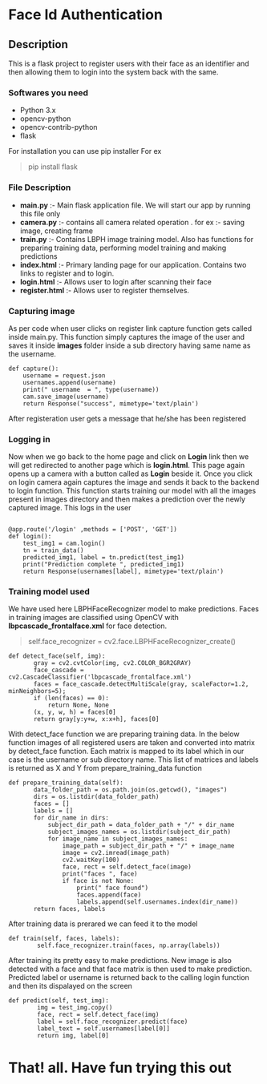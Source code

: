 # Face Id Authentication

## Description
This is a flask project to register users with their face as an identifier and then allowing them to login into the system back with the same.

### Softwares you need

- Python 3.x
- opencv-python
- opencv-contrib-python 
- flask
 
 For installation you can use pip installer For ex
 > pip install flask

### File Description

-  **main.py** :- Main flask application file. We will start our app by running this file only
-  **camera.py** :- contains all camera related operation . for ex :- saving image, creating frame
-  **train.py** :- Contains LBPH image training model. Also has functions for preparing training data, performing model training and making                    predictions
-  **index.html** :- Primary landing page for our application. Contains two links to register and to login.
-  **login.html** :- Allows user to login after scanning their face
-  **register.html** :- Allows user to register themselves.

### Capturing image

As per code when user clicks on register link capture function gets called inside main.py. This function simply captures the image of the user and saves it inside **images** folder inside a sub directory having same name as the username.

```
def capture():
    username = request.json
    usernames.append(username)
    print(" username  = ", type(username))
    cam.save_image(username)
    return Response("success", mimetype='text/plain')
```
After registeration user gets a message that he/she has been registered

### Logging in

Now when we go back to the home page and click on **Login** link then we will get redirected to another page which is **login.html**. This page again opens up a camera with a button called as **Login** beside it. Once you click on login camera again captures the image and sends it back to the backend to login function. This function starts training our model with all the images present in images directory and then makes a prediction over the newly captured image. This logs in the user

```

@app.route('/login' ,methods = ['POST', 'GET'])
def login():
    test_img1 = cam.login()
    tn = train_data()
    predicted_img1, label = tn.predict(test_img1) 
    print("Prediction complete ", predicted_img1)
    return Response(usernames[label], mimetype='text/plain')
```
 
 
 ### Training model used
 
 We have used here LBPHFaceRecognizer model to make predictions. Faces in training images are classified using OpenCV with **lbpcascade_frontalface.xml** for face detection.
 
 > self.face_recognizer = cv2.face.LBPHFaceRecognizer_create()
 
 ```
 def detect_face(self, img):
        gray = cv2.cvtColor(img, cv2.COLOR_BGR2GRAY)
        face_cascade = cv2.CascadeClassifier('lbpcascade_frontalface.xml')
        faces = face_cascade.detectMultiScale(gray, scaleFactor=1.2, minNeighbors=5);
        if (len(faces) == 0):
            return None, None
        (x, y, w, h) = faces[0]
        return gray[y:y+w, x:x+h], faces[0]
 ```
 
 With detect_face function we are preparing training data. In the below function images of all registered users are taken and converted into matrix by detect_face function. Each matrix is mapped to its label which in our case is the username or sub directory name. This list of matrices and labels is returned as X and Y from prepare_training_data function
 
 ```
 def prepare_training_data(self):
        data_folder_path = os.path.join(os.getcwd(), "images")
        dirs = os.listdir(data_folder_path)
        faces = []
        labels = []
        for dir_name in dirs:
            subject_dir_path = data_folder_path + "/" + dir_name
            subject_images_names = os.listdir(subject_dir_path)
            for image_name in subject_images_names: 
                image_path = subject_dir_path + "/" + image_name
                image = cv2.imread(image_path)
                cv2.waitKey(100)
                face, rect = self.detect_face(image)
                print("faces ", face)
                if face is not None:
                    print(" face found")
                    faces.append(face)
                    labels.append(self.usernames.index(dir_name))
        return faces, labels
```

After training data is prerared we can feed it to the model

```
def train(self, faces, labels):
        self.face_recognizer.train(faces, np.array(labels))
```

After training its pretty easy to make predictions. New image is also detected with a face and that face matrix is then used to make prediction. Predicted label or username is returned back to the calling login function and then its dispalayed on the screen

```
def predict(self, test_img):
        img = test_img.copy()
        face, rect = self.detect_face(img)
        label = self.face_recognizer.predict(face)
        label_text = self.usernames[label[0]]
        return img, label[0]
```


# That! all. Have fun trying this out
 
